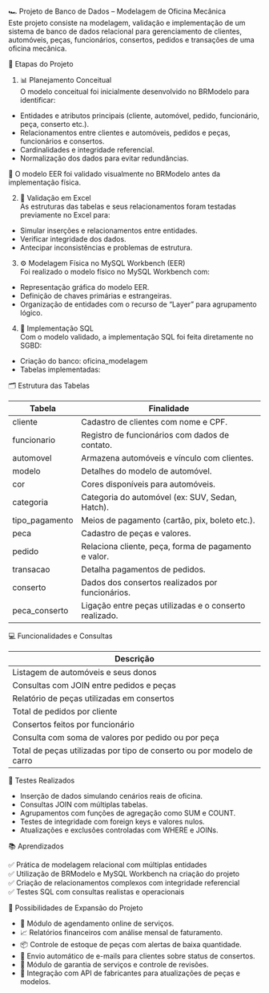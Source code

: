 🏎️ Projeto de Banco de Dados – Modelagem de Oficina Mecânica  
Este projeto consiste na modelagem, validação e implementação de um sistema de banco de dados relacional para gerenciamento de clientes, automóveis, peças, funcionários, consertos, pedidos e transações de uma oficina mecânica.

📐 Etapas do Projeto  

1. 📊 Planejamento Conceitual  
O modelo conceitual foi inicialmente desenvolvido no BRModelo para identificar:

- Entidades e atributos principais (cliente, automóvel, pedido, funcionário, peça, conserto etc.).
- Relacionamentos entre clientes e automóveis, pedidos e peças, funcionários e consertos.
- Cardinalidades e integridade referencial.
- Normalização dos dados para evitar redundâncias.

🎨 O modelo EER foi validado visualmente no BRModelo antes da implementação física.

2. 📎 Validação em Excel  
As estruturas das tabelas e seus relacionamentos foram testadas previamente no Excel para:

- Simular inserções e relacionamentos entre entidades.
- Verificar integridade dos dados.
- Antecipar inconsistências e problemas de estrutura.

3. ⚙️ Modelagem Física no MySQL Workbench (EER)  
Foi realizado o modelo físico no MySQL Workbench com:

- Representação gráfica do modelo EER.
- Definição de chaves primárias e estrangeiras.
- Organização de entidades com o recurso de “Layer” para agrupamento lógico.

4. 🧱 Implementação SQL  
Com o modelo validado, a implementação SQL foi feita diretamente no SGBD:

- Criação do banco: oficina_modelagem  
- Tabelas implementadas:

🗂️ Estrutura das Tabelas  

| Tabela            | Finalidade                                                  |
|-------------------|-------------------------------------------------------------|
| cliente           | Cadastro de clientes com nome e CPF.                        |
| funcionario       | Registro de funcionários com dados de contato.              |
| automovel         | Armazena automóveis e vínculo com clientes.                 |
| modelo            | Detalhes do modelo de automóvel.                            |
| cor               | Cores disponíveis para automóveis.                          |
| categoria         | Categoria do automóvel (ex: SUV, Sedan, Hatch).             |
| tipo_pagamento    | Meios de pagamento (cartão, pix, boleto etc.).              |
| peca              | Cadastro de peças e valores.                                |
| pedido            | Relaciona cliente, peça, forma de pagamento e valor.        |
| transacao         | Detalha pagamentos de pedidos.                              |
| conserto          | Dados dos consertos realizados por funcionários.            |
| peca_conserto     | Ligação entre peças utilizadas e o conserto realizado.      |

💻 Funcionalidades e Consultas  

| Descrição                                                                 |
|---------------------------------------------------------------------------|
| Listagem de automóveis e seus donos                                       |
| Consultas com JOIN entre pedidos e peças                                  |
| Relatório de peças utilizadas em consertos                                |
| Total de pedidos por cliente                                              |
| Consertos feitos por funcionário                                          |
| Consulta com soma de valores por pedido ou por peça                       |
| Total de peças utilizadas por tipo de conserto ou por modelo de carro     |

🧪 Testes Realizados  

- Inserção de dados simulando cenários reais de oficina.
- Consultas JOIN com múltiplas tabelas.
- Agrupamentos com funções de agregação como SUM e COUNT.
- Testes de integridade com foreign keys e valores nulos.
- Atualizações e exclusões controladas com WHERE e JOINs.

📚 Aprendizados  

✅ Prática de modelagem relacional com múltiplas entidades  
✅ Utilização de BRModelo e MySQL Workbench na criação do projeto  
✅ Criação de relacionamentos complexos com integridade referencial  
✅ Testes SQL com consultas realistas e operacionais  

🚀 Possibilidades de Expansão do Projeto  

- 📱 Módulo de agendamento online de serviços.  
- 📈 Relatórios financeiros com análise mensal de faturamento.  
- 📦 Controle de estoque de peças com alertas de baixa quantidade.  
- 📧 Envio automático de e-mails para clientes sobre status de consertos.  
- 🧰 Módulo de garantia de serviços e controle de revisões.  
- 🔧 Integração com API de fabricantes para atualizações de peças e modelos.  
